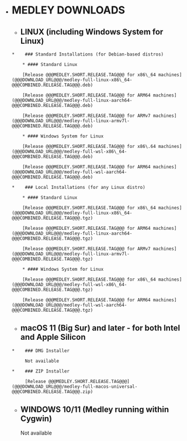 *    # MEDLEY DOWNLOADS
 
     *    ## LINUX (including Windows System for Linux)

         *    ### Standard Installations (for Debian-based distros)

             * #### Standard Linux

             [Release @@@MEDLEY.SHORT.RELEASE.TAG@@@ for x86\_64 machines](@@@DOWNLOAD_URL@@@/medley-full-linux-x86\_64-@@@COMBINED.RELEASE.TAG@@@.deb)

             [Release @@@MEDLEY.SHORT.RELEASE.TAG@@@ for ARM64 machines](@@@DOWNLOAD_URL@@@/medley-full-linux-aarch64-@@@COMBINED.RELEASE.TAG@@@.deb)

             [Release @@@MEDLEY.SHORT.RELEASE.TAG@@@ for ARMv7 machines](@@@DOWNLOAD_URL@@@/medley-full-linux-armv7l-@@@COMBINED.RELEASE.TAG@@@.deb)

             * #### Windows System for Linux

             [Release @@@MEDLEY.SHORT.RELEASE.TAG@@@ for x86\.64 machines](@@@DOWNLOAD_URL@@@/medley-full-wsl-x86\_64-@@@COMBINED.RELEASE.TAG@@@.deb)

             [Release @@@MEDLEY.SHORT.RELEASE.TAG@@@ for ARM64 machines](@@@DOWNLOAD_URL@@@/medley-full-wsl-aarch64-@@@COMBINED.RELEASE.TAG@@@.deb)

         *    ### Local Installations (for any Linux distro)

             * #### Standard Linux

             [Release @@@MEDLEY.SHORT.RELEASE.TAG@@@ for x86\_64 machines](@@@DOWNLOAD_URL@@@/medley-full-linux-x86\_64-@@@COMBINED.RELEASE.TAG@@@.tgz)

             [Release @@@MEDLEY.SHORT.RELEASE.TAG@@@ for ARM64 machines](@@@DOWNLOAD_URL@@@/medley-full-linux-aarch64-@@@COMBINED.RELEASE.TAG@@@.tgz)

             [Release @@@MEDLEY.SHORT.RELEASE.TAG@@@ for ARMv7 machines](@@@DOWNLOAD_URL@@@/medley-full-linux-armv7l-@@@COMBINED.RELEASE.TAG@@@.tgz)

             * #### Windows System for Linux

             [Release @@@MEDLEY.SHORT.RELEASE.TAG@@@ for x86\_64 machines](@@@DOWNLOAD_URL@@@/medley-full-wsl-x86\_64-@@@COMBINED.RELEASE.TAG@@@.tgz)

             [Release @@@MEDLEY.SHORT.RELEASE.TAG@@@ for ARM64 machines](@@@DOWNLOAD_URL@@@/medley-full-wsl-aarch64-@@@COMBINED.RELEASE.TAG@@@.tgz)

     *    ## macOS 11 (Big Sur) and later - for both Intel and Apple Silicon

         *    ### DMG Installer

              Not available

         *    ### ZIP Installer

              [Release @@@MEDLEY.SHORT.RELEASE.TAG@@@](@@@DOWNLOAD_URL@@@/medley-full-macos-universal-@@@COMBINED.RELEASE.TAG@@@.zip)

     *    ## WINDOWS 10/11 (Medley running within Cygwin)

          Not available





